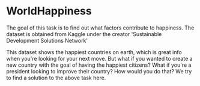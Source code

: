 # WorldHappiness
The goal of this task is to find out what factors contribute to happiness.
The dataset is obtained from Kaggle under the creator 'Sustainable Development Solutions Network'

This dataset shows the happiest countries on earth, which is great info when you're looking for your next move. But what if you wanted to create a new country with the goal of having the happiest citizens? What if you're a president looking to improve their country? How would you do that?
We try to find a solution to the above task here.
